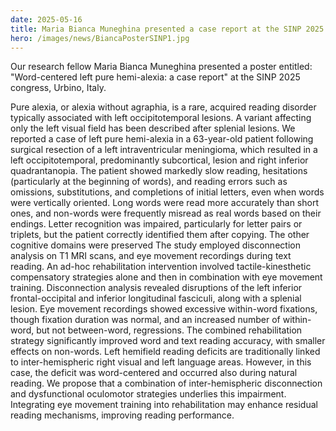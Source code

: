 ```yaml
---
date: 2025-05-16
title: Maria Bianca Muneghina presented a case report at the SINP 2025 congress. 
hero: /images/news/BiancaPosterSINP1.jpg
---
```


Our research fellow Maria Bianca Muneghina presented a poster entitled: "Word-centered left pure hemi-alexia: a case report" at the SINP 2025 congress, Urbino, Italy. 

Pure alexia, or alexia without agraphia, is a rare, acquired reading disorder typically associated with left occipitotemporal lesions. A variant affecting only the left visual field has been described after splenial lesions. We reported a case of left pure hemi-alexia in a 63-year-old patient following surgical resection of a left intraventricular meningioma, which resulted in a left occipitotemporal, predominantly  subcortical, lesion and right inferior quadrantanopia. The patient showed markedly slow reading, hesitations (particularly at the beginning of words), and reading errors such as omissions, substitutions, and completions of initial letters, even when words were vertically oriented. Long  words were read more accurately than short ones, and non-words were frequently misread as real words based on their endings. Letter recognition was impaired, particularly for letter pairs or triplets, but the patient correctly identified them after copying. The other cognitive domains were preserved The study employed disconnection analysis on T1 MRI scans, and eye movement recordings during text reading. An ad-hoc rehabilitation intervention involved tactile-kinesthetic compensatory strategies alone and then in combination with eye movement training. Disconnection analysis revealed disruptions of the left inferior frontal-occipital and inferior longitudinal fasciculi, along with a splenial lesion. Eye movement recordings showed excessive within-word fixations, though fixation duration was normal, and an increased number of within-word, but not between-word, regressions. The combined rehabilitation strategy significantly improved word and text reading accuracy, with smaller effects on non-words. Left hemifield reading deficits are traditionally linked to inter-hemispheric right visual and left language areas. However, in this case, the deficit was word-centered and occurred also during natural reading. We propose that a combination of inter-hemispheric disconnection and dysfunctional oculomotor strategies underlies this impairment. Integrating eye movement training into rehabilitation may enhance residual reading mechanisms, improving reading performance.